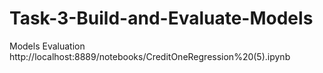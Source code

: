 # Task-3-Build-and-Evaluate-Models
Models Evaluation
http://localhost:8889/notebooks/CreditOneRegression%20(5).ipynb

